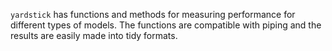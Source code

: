 `yardstick` has functions and methods for measuring performance for different types of models. The functions are compatible with piping and the results are easily made into tidy formats. 
